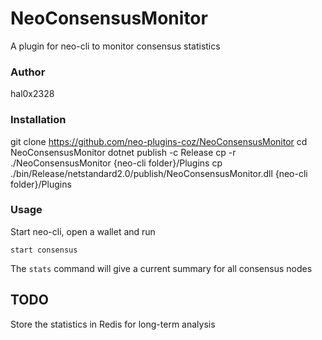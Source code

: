 # NeoConsensusMonitor

A plugin for neo-cli to monitor consensus statistics

### Author
hal0x2328

### Installation
git clone https://github.com/neo-plugins-coz/NeoConsensusMonitor
cd NeoConsensusMonitor
dotnet publish -c Release
cp -r ./NeoConsensusMonitor {neo-cli folder}/Plugins
cp ./bin/Release/netstandard2.0/publish/NeoConsensusMonitor.dll {neo-cli folder}/Plugins

### Usage
Start neo-cli, open a wallet and run
```
start consensus
```

The `stats` command will give a current summary for all consensus nodes


## TODO 
Store the statistics in Redis for long-term analysis
